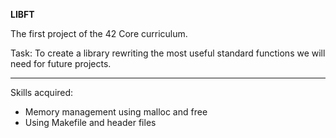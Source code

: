 **LIBFT**


The first project of the 42 Core curriculum. 

Task: To create a library rewriting the most useful standard functions we will need for future projects.

----------
Skills acquired:
- Memory management using malloc and free
- Using Makefile and header files

